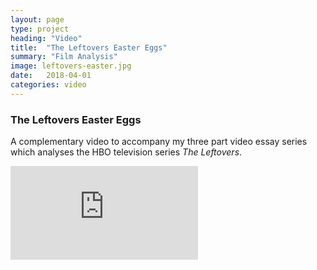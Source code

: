 ```yaml
---
layout: page
type: project
heading: "Video"
title:  "The Leftovers Easter Eggs"
summary: "Film Analysis"
image: leftovers-easter.jpg
date:   2018-04-01
categories: video
---
```


<div class="c-page">
  <div class="o-layout o-layout--center">
    <div class="o-layout__item u-2/3@desktop o-spacer__bottom">
      <h3>The Leftovers Easter Eggs</h3>
      <p>A complementary video to accompany my three part video essay series which analyses the HBO television series <em>The Leftovers</em>.</p>
    </div>
    <div class="o-layout__item">
      <div class="o-media__video">
        <iframe src="https://www.youtube.com/embed/wysjyzfYwAA" frameborder="0" allow="autoplay; encrypted-media" allowfullscreen></iframe>
      </div>
    </div>
  </div>
</div>
